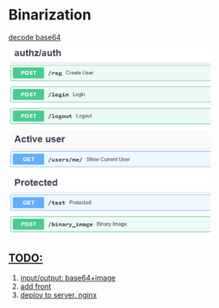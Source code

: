 <h1>Binarization</h1>
<p><a href="https://base64.guru/converter/decode/image">decode base64</p>
<img src="./images/fastapi.png" alt="FastAPI Logo" width="400"></img>
  
<h2>TODO:</h2>
<ol>
  <li>input/output: base64+image</li>
  <li>add front</li>
  <li>deploy to server. nginx</li>
</ol>

